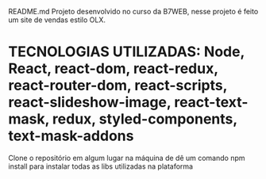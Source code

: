 
README.md
Projeto desenvolvido no curso da B7WEB, nesse projeto é feito um site de vendas estilo OLX.

TECNOLOGIAS UTILIZADAS: Node, React, react-dom, react-redux, react-router-dom, react-scripts, react-slideshow-image, react-text-mask, redux, styled-components, text-mask-addons 
=======================================================================================================================


Clone o repositório em algum lugar na máquina de dê um comando npm install para instalar todas as libs utilizadas na plataforma
